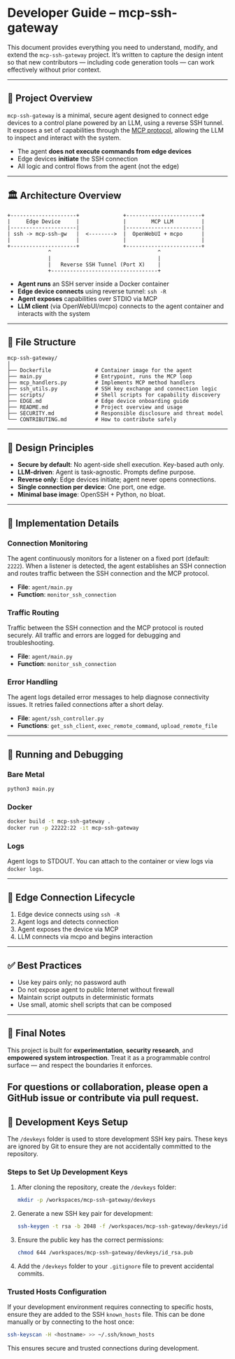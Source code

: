 # Developer Guide – mcp-ssh-gateway

This document provides everything you need to understand, modify, and extend the `mcp-ssh-gateway` project. It’s written to capture the design intent so that new contributors — including code generation tools — can work effectively without prior context.

---

## 🧠 Project Overview

`mcp-ssh-gateway` is a minimal, secure agent designed to connect edge devices to a control plane powered by an LLM, using a reverse SSH tunnel. It exposes a set of capabilities through the [MCP protocol](https://docs.openwebui.com/openapi-servers/mcp/), allowing the LLM to inspect and interact with the system.

- The agent **does not execute commands from edge devices**
- Edge devices **initiate** the SSH connection
- All logic and control flows from the agent (not the edge)

---

## 🏛 Architecture Overview

```text
+---------------------+              +------------------------+
|     Edge Device     |              |        MCP LLM         |
|---------------------|              |------------------------|
| ssh -> mcp-ssh-gw   |  <-------->  |  OpenWebUI + mcpo      |
|                     |              |                        |
+---------------------+              +------------------------+
             ^                                  ^
             |                                  |
             |   Reverse SSH Tunnel (Port X)    |
             +----------------------------------+
```

- **Agent runs** an SSH server inside a Docker container
- **Edge device connects** using reverse tunnel: `ssh -R`
- **Agent exposes** capabilities over STDIO via MCP
- **LLM client** (via OpenWebUI/mcpo) connects to the agent container and interacts with the system

---

## 📁 File Structure

```text
mcp-ssh-gateway/
│
├── Dockerfile              # Container image for the agent
├── main.py                 # Entrypoint, runs the MCP loop
├── mcp_handlers.py         # Implements MCP method handlers
├── ssh_utils.py            # SSH key exchange and connection logic
├── scripts/                # Shell scripts for capability discovery
├── EDGE.md                 # Edge device onboarding guide
├── README.md               # Project overview and usage
├── SECURITY.md             # Responsible disclosure and threat model
└── CONTRIBUTING.md         # How to contribute safely
```

---

## 🧱 Design Principles

- **Secure by default**: No agent-side shell execution. Key-based auth only.
- **LLM-driven**: Agent is task-agnostic. Prompts define purpose.
- **Reverse only**: Edge devices initiate; agent never opens connections.
- **Single connection per device**: One port, one edge.
- **Minimal base image**: OpenSSH + Python, no bloat.

---

## 🔄 Implementation Details

### Connection Monitoring

The agent continuously monitors for a listener on a fixed port (default: `2222`). When a listener is detected, the agent establishes an SSH connection and routes traffic between the SSH connection and the MCP protocol.

- **File**: `agent/main.py`
- **Function**: `monitor_ssh_connection`

### Traffic Routing

Traffic between the SSH connection and the MCP protocol is routed securely. All traffic and errors are logged for debugging and troubleshooting.

- **File**: `agent/main.py`
- **Function**: `monitor_ssh_connection`

### Error Handling

The agent logs detailed error messages to help diagnose connectivity issues. It retries failed connections after a short delay.

- **File**: `agent/ssh_controller.py`
- **Functions**: `get_ssh_client`, `exec_remote_command`, `upload_remote_file`

---

## 🧪 Running and Debugging

### Bare Metal

```bash
python3 main.py
```

### Docker

```bash
docker build -t mcp-ssh-gateway .
docker run -p 22222:22 -it mcp-ssh-gateway
```

### Logs

Agent logs to STDOUT. You can attach to the container or view logs via `docker logs`.

---

## 🔄 Edge Connection Lifecycle

1. Edge device connects using `ssh -R`
2. Agent logs and detects connection
3. Agent exposes the device via MCP
4. LLM connects via mcpo and begins interaction

---

## ✅ Best Practices

- Use key pairs only; no password auth
- Do not expose agent to public Internet without firewall
- Maintain script outputs in deterministic formats
- Use small, atomic shell scripts that can be composed

---

## 📣 Final Notes

This project is built for **experimentation**, **security research**, and **empowered system introspection**. Treat it as a programmable control surface — and respect the boundaries it enforces.

For questions or collaboration, please open a GitHub issue or contribute via pull request.
---

## 🔑 Development Keys Setup

The `/devkeys` folder is used to store development SSH key pairs. These keys are ignored by Git to ensure they are not accidentally committed to the repository.

### Steps to Set Up Development Keys

1. After cloning the repository, create the `/devkeys` folder:
   ```bash
   mkdir -p /workspaces/mcp-ssh-gateway/devkeys
   ```

2. Generate a new SSH key pair for development:
   ```bash
   ssh-keygen -t rsa -b 2048 -f /workspaces/mcp-ssh-gateway/devkeys/id_rsa -N ""
   ```

3. Ensure the public key has the correct permissions:
   ```bash
   chmod 644 /workspaces/mcp-ssh-gateway/devkeys/id_rsa.pub
   ```

4. Add the `/devkeys` folder to your `.gitignore` file to prevent accidental commits.

### Trusted Hosts Configuration

If your development environment requires connecting to specific hosts, ensure they are added to the SSH `known_hosts` file. This can be done manually or by connecting to the host once:
   ```bash
   ssh-keyscan -H <hostname> >> ~/.ssh/known_hosts
   ```

This ensures secure and trusted connections during development.
